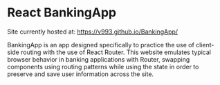 # React BankingApp

Site currently hosted at: https://v993.github.io/BankingApp/

BankingApp is an app designed specifically to practice the use of 
client-side routing with the use of React Router. This website emulates
typical browser behavior in banking applications with Router, swapping
components using routing patterns while using the state in order to 
preserve and save user information across the site.
